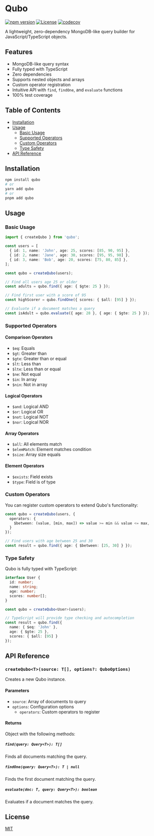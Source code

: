 # Qubo

[![npm version](https://img.shields.io/npm/v/qubo.svg)](https://www.npmjs.com/package/qubo)
[![License](https://img.shields.io/npm/l/qubo.svg)](https://github.com/tinas/qubo/blob/main/LICENSE)
[![codecov](https://codecov.io/gh/tinas/qubo/graph/badge.svg)](https://codecov.io/gh/tinas/qubo)

A lightweight, zero-dependency MongoDB-like query builder for JavaScript/TypeScript objects.

## Features

- MongoDB-like query syntax
- Fully typed with TypeScript
- Zero dependencies
- Supports nested objects and arrays
- Custom operator registration
- Intuitive API with `find`, `findOne`, and `evaluate` functions
- 100% test coverage

## Table of Contents

- [Installation](#installation)
- [Usage](#usage)
  - [Basic Usage](#basic-usage)
  - [Supported Operators](#supported-operators)
  - [Custom Operators](#custom-operators)
  - [Type Safety](#type-safety)
- [API Reference](#api-reference)

## Installation

```bash
npm install qubo
# or
yarn add qubo
# or
pnpm add qubo
```

## Usage

### Basic Usage

```typescript
import { createQubo } from 'qubo';

const users = [
  { id: 1, name: 'John', age: 25, scores: [85, 90, 95] },
  { id: 2, name: 'Jane', age: 30, scores: [95, 95, 98] },
  { id: 3, name: 'Bob', age: 20, scores: [75, 80, 85] },
];

const qubo = createQubo(users);

// Find all users age 25 or older
const adults = qubo.find({ age: { $gte: 25 } });

// Find first user with a score of 95
const highScorer = qubo.findOne({ scores: { $all: [95] } });

// Evaluate if a document matches a query
const isAdult = qubo.evaluate({ age: 28 }, { age: { $gte: 25 } });
```

### Supported Operators

#### Comparison Operators
- `$eq`: Equals
- `$gt`: Greater than
- `$gte`: Greater than or equal
- `$lt`: Less than
- `$lte`: Less than or equal
- `$ne`: Not equal
- `$in`: In array
- `$nin`: Not in array

#### Logical Operators
- `$and`: Logical AND
- `$or`: Logical OR
- `$not`: Logical NOT
- `$nor`: Logical NOR

#### Array Operators
- `$all`: All elements match
- `$elemMatch`: Element matches condition
- `$size`: Array size equals

#### Element Operators
- `$exists`: Field exists
- `$type`: Field is of type

### Custom Operators

You can register custom operators to extend Qubo's functionality:

```typescript
const qubo = createQubo(users, {
  operators: {
    $between: (value, [min, max]) => value >= min && value <= max,
  }
});

// Find users with age between 25 and 30
const result = qubo.find({ age: { $between: [25, 30] } });
```

### Type Safety

Qubo is fully typed with TypeScript:

```typescript
interface User {
  id: number;
  name: string;
  age: number;
  scores: number[];
}

const qubo = createQubo<User>(users);

// TypeScript will provide type checking and autocompletion
const result = qubo.find({
  name: { $eq: 'John' },
  age: { $gte: 25 },
  scores: { $all: [95] }
});
```

## API Reference

### `createQubo<T>(source: T[], options?: QuboOptions)`

Creates a new Qubo instance.

#### Parameters
- `source`: Array of documents to query
- `options`: Configuration options
  - `operators`: Custom operators to register

#### Returns
Object with the following methods:

##### `find(query: Query<T>): T[]`
Finds all documents matching the query.

##### `findOne(query: Query<T>): T | null`
Finds the first document matching the query.

##### `evaluate(doc: T, query: Query<T>): boolean`
Evaluates if a document matches the query.

## License

[MIT](LICENSE)